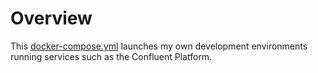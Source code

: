 # Overview

This [docker-compose.yml](docker-compose.yml) launches my own development environments running services such as the Confluent Platform.
